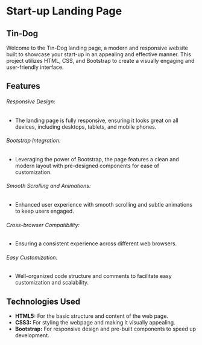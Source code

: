 # Start-up Landing Page 

## Tin-Dog

Welcome to the Tin-Dog landing page, a modern and responsive website built to showcase your start-up in an appealing and effective manner. This project utilizes HTML, CSS, and Bootstrap to create a visually engaging and user-friendly interface.

## Features

###### Responsive Design: 

* The landing page is fully responsive, ensuring it looks great on all devices, including desktops, tablets, and mobile phones.

###### Bootstrap Integration:

* Leveraging the power of Bootstrap, the page features a clean and modern layout with pre-designed components for ease of customization.
 

###### Smooth Scrolling and Animations:

* Enhanced user experience with smooth scrolling and subtle animations to keep users engaged.

###### Cross-browser Compatibility:

* Ensuring a consistent experience across different web browsers.

###### Easy Customization:

* Well-organized code structure and comments to facilitate easy customization and scalability.

## Technologies Used

* **HTML5:** For the basic structure and content of the web page.
* **CSS3:** For styling the webpage and making it visually appealing.
* **Bootstrap:** For responsive design and pre-built components to speed up development.
